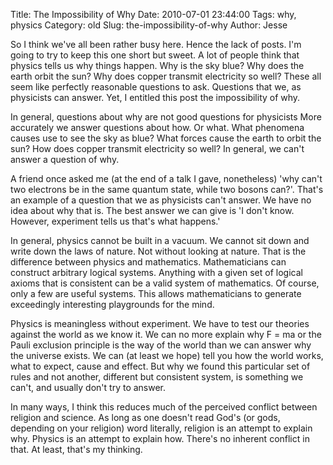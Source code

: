 Title: The Impossibility of Why
Date: 2010-07-01 23:44:00
Tags: why, physics
Category: old
Slug: the-impossibility-of-why
Author: Jesse


So I think we've all been rather busy here.  Hence the lack of posts.  I'm going to try to keep this one short but sweet.  A lot of people think that physics tells us why things happen.  Why is the sky blue?  Why does the earth orbit the sun?  Why does copper transmit electricity so well?  These all seem like perfectly reasonable questions to ask.  Questions that we, as physicists can answer.  Yet, I entitled this post the impossibility of why.

In general, questions about why are not good questions for physicists   More accurately we answer questions about how.  Or what.  What phenomena causes use to see the sky as blue?  What forces cause the earth to orbit the sun?  How does copper transmit electricity so well?  In general, we can't answer a question of why.

<a name='more'></a>
A friend once asked me (at the end of a talk I gave, nonetheless) 'why can't two electrons be in the same quantum state, while two bosons can?'.  That's an example of a question that we as physicists can't answer. We have no idea about why that is.  The best answer we can give is 'I don't know.  However, experiment tells us that's what happens.'

In general, physics cannot be built in a vacuum.  We cannot sit down and write down the laws of nature.  Not without looking at nature.  That is the difference between physics and mathematics.  Mathematicians can construct arbitrary logical systems.  Anything with a given set of logical axioms that is consistent can be a valid system of mathematics.  Of course, only a few are useful systems.  This allows mathematicians to generate exceedingly interesting playgrounds for the mind.

Physics is meaningless without experiment.  We have to test our theories against the world as we know it.  We can no more explain why F = ma or the Pauli exclusion principle is the way of the world than we can answer why the universe exists.  We can (at least we hope) tell you how the world works, what to expect, cause and effect.  But why we found this particular set of rules and not another, different but consistent system, is something we can't, and usually don't try to answer.

In many ways, I think this reduces much of the perceived conflict between religion and science.  As long as one doesn't read God's (or gods, depending on your religion) word literally, religion is an attempt to explain why.  Physics is an attempt to explain how.  There's no inherent conflict in that.  At least, that's my thinking.
